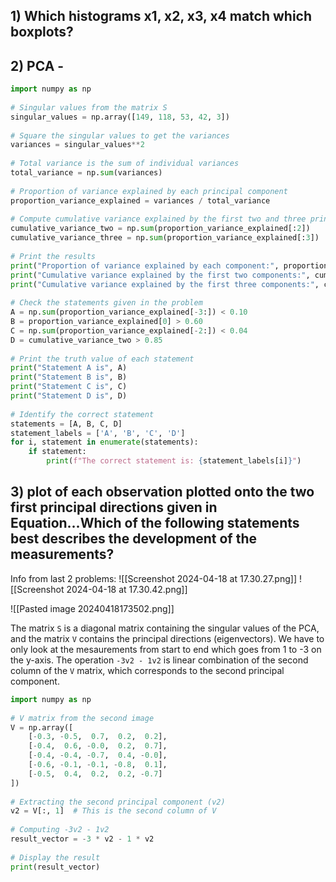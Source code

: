 
## 1) Which histograms x1, x2, x3, x4 match which boxplots?


## 2) PCA - 

```python
import numpy as np  
  
# Singular values from the matrix S  
singular_values = np.array([149, 118, 53, 42, 3])  
  
# Square the singular values to get the variances  
variances = singular_values**2  
  
# Total variance is the sum of individual variances  
total_variance = np.sum(variances)  
  
# Proportion of variance explained by each principal component  
proportion_variance_explained = variances / total_variance  
  
# Compute cumulative variance explained by the first two and three principal components  
cumulative_variance_two = np.sum(proportion_variance_explained[:2])  
cumulative_variance_three = np.sum(proportion_variance_explained[:3])  
  
# Print the results  
print("Proportion of variance explained by each component:", proportion_variance_explained)  
print("Cumulative variance explained by the first two components:", cumulative_variance_two)  
print("Cumulative variance explained by the first three components:", cumulative_variance_three)  
  
# Check the statements given in the problem  
A = np.sum(proportion_variance_explained[-3:]) < 0.10  
B = proportion_variance_explained[0] > 0.60  
C = np.sum(proportion_variance_explained[-2:]) < 0.04  
D = cumulative_variance_two > 0.85  
  
# Print the truth value of each statement  
print("Statement A is", A)  
print("Statement B is", B)  
print("Statement C is", C)  
print("Statement D is", D)  
  
# Identify the correct statement  
statements = [A, B, C, D]  
statement_labels = ['A', 'B', 'C', 'D']  
for i, statement in enumerate(statements):  
    if statement:  
        print(f"The correct statement is: {statement_labels[i]}")
```


## 3) plot of each observation plotted onto the two first principal directions given in Equation...Which of the following statements best describes the development of  the measurements? 

Info from last 2 problems:
![[Screenshot 2024-04-18 at 17.30.27.png]]
![[Screenshot 2024-04-18 at 17.30.42.png]]


![[Pasted image 20240418173502.png]]

The matrix `S` is a diagonal matrix containing the singular values of the PCA, and the matrix `V` contains the principal directions (eigenvectors). We have to only look at the mesaurements from start to end which goes from 1 to -3 on the y-axis. The operation `-3v2 - 1v2` is linear combination of the second column of the `V` matrix, which corresponds to the second principal component. 



```python
import numpy as np  
  
# V matrix from the second image  
V = np.array([  
    [-0.3, -0.5,  0.7,  0.2,  0.2],  
    [-0.4,  0.6, -0.0,  0.2,  0.7],  
    [-0.4, -0.4, -0.7,  0.4, -0.0],  
    [-0.6, -0.1, -0.1, -0.8,  0.1],  
    [-0.5,  0.4,  0.2,  0.2, -0.7]  
])  
  
# Extracting the second principal component (v2)  
v2 = V[:, 1]  # This is the second column of V  
  
# Computing -3v2 - 1v2  
result_vector = -3 * v2 - 1 * v2  
  
# Display the result  
print(result_vector)
```
